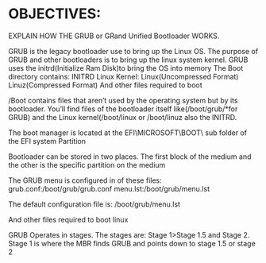 # OBJECTIVES: 
EXPLAIN HOW THE GRUB or GRand Unified Bootloader WORKS. 

GRUB is the legacy bootloader use to bring up the Linux OS. The purpose of GRUB and other bootloaders is to bring up the linux system kernel. GRUB uses the initrd(Initialize Ram Disk)to bring the OS into memory
The Boot directory contains:
INITRD
Linux Kernel:
Linux(Uncompressed Format)
Linuz(Compressed Format)
And other files required to boot

/Boot contains files that aren’t used by the operating system but by its bootloader. You’ll find files of the bootloader itself like(/boot/grub/*for GRUB) and the Linux kernel(/boot/linux or /boot/linuz also the INITRD.

The boot manager is located at the EFI\MICROSOFT\BOOT\ sub folder of the EFI system Partition 

Bootloader can be stored in two places. The first block of the medium and the other is the specific partition on the medium 

The GRUB menu is configured in of these files:
grub.conf:/boot/grub/grub.conf
menu.lst:/boot/grub/menu.lst 

The default configuration file is:
/boot/grub/menu.lst

And other files required to boot linux

GRUB Operates in stages. The stages are: 
Stage 1>Stage 1.5 and Stage 2. 
Stage 1 is where the MBR finds GRUB and points down to stage 1.5 or stage 2 



